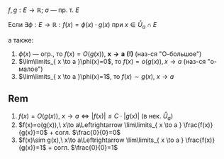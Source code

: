 $f, g: E\to \mathbb{R};\ a$ — пр. т. $E$

Если $\exists \phi: E\to \mathbb{R}: f(x)=\phi(x)\cdot g(x)$ при $x \in \mathring{U}_{a}\cap E$

а также:
1. $\phi(x)$ — огр., то $f(x)=O(g(x)),\ \mathbf{x\to a\ (!)}$ (наз-ся "О-большое")
2. $\lim\limits_{ x \to a }\phi(x)=0$, то $f(x)=o(g(x)), x\to a$ (наз-ся "о-малое")
3. $\lim\limits_{ x \to a }\phi(x)=1$, то $f(x)\sim g(x),\ x\to a$
## Rem

1. $f(x)=O(g(x)),\ x\to a \Leftrightarrow |f(x)|\leq C\cdot|g(x)|$ (в нек. $\mathring{U}_{a}$)
2. $f(x)=o(g(x)),\ x\to a\Leftrightarrow \lim\limits_{ x \to a } \frac{f(x)}{g(x)}=0$ + согл. $\frac{0}{0}=0$
3. $f(x)\sim g(x),\ x\to a\Leftrightarrow \lim\limits_{ x \to a } \frac{f(x)}{g(x)}=1$ + согл. $\frac{0}{0}=1$